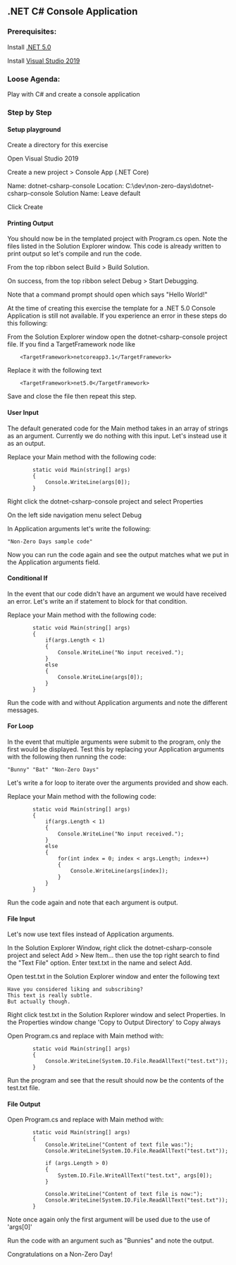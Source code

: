 

## .NET C# Console Application

### Prerequisites:

Install [.NET 5.0](https://dotnet.microsoft.com/download/dotnet/5.0)

Install [Visual Studio 2019](https://visualstudio.microsoft.com/downloads/)


### Loose Agenda:

Play with C# and create a console application

### Step by Step

#### Setup playground

Create a directory for this exercise

Open Visual Studio 2019

Create a new project > Console App (.NET Core)

Name: dotnet-csharp-console
Location: C:\dev\non-zero-days\dotnet-csharp-console
Solution Name: Leave default

Click Create

#### Printing Output

You should now be in the templated project with Program.cs open. Note the files listed in the Solution Explorer window. This code is already written to print output so let's compile and run the code.

From the top ribbon select Build > Build Solution.

On success, from the top ribbon select Debug > Start Debugging.

Note that a command prompt should open which says "Hello World!"

At the time of creating this exercise the template for a .NET 5.0 Console Application is still not available. If you experience an error in these steps do this following:

From the Solution Explorer window open the dotnet-csharp-console project file.
If you find a TargetFramework node like

```
    <TargetFramework>netcoreapp3.1</TargetFramework>
```

Replace it with the following text
```
    <TargetFramework>net5.0</TargetFramework>
```

Save and close the file then repeat this step.


#### User Input

The default generated code for the Main method takes in an array of strings as an argument. Currently we do nothing with this input. Let's instead use it as an output.

Replace your Main method with the following code:
```
        static void Main(string[] args)
        {
            Console.WriteLine(args[0]);
        }
```

Right click the dotnet-csharp-console project and select Properties

On the left side navigation menu select Debug

In Application arguments let's write the following:
```
"Non-Zero Days sample code"
```

Now you can run the code again and see the output matches what we put in the Application arguments field.


#### Conditional If

In the event that our code didn't have an argument we would have received an error. Let's write an if statement to block for that condition.

Replace your Main method with the following code:
```
        static void Main(string[] args)
        {
            if(args.Length < 1)
            {
                Console.WriteLine("No input received.");
            }
            else
            {
                Console.WriteLine(args[0]);
            }
        }
```

Run the code with and without Application arguments and note the different messages.


#### For Loop

In the event that multiple arguments were submit to the program, only the first would be displayed. Test this by replacing your Application arguments with the following then running the code:
```
"Bunny" "Bat" "Non-Zero Days"
```

Let's write a for loop to iterate over the arguments provided and show each.

Replace your Main method with the following code:
```
        static void Main(string[] args)
        {
            if(args.Length < 1)
            {
                Console.WriteLine("No input received.");
            }
            else
            {
                for(int index = 0; index < args.Length; index++)
                {
                    Console.WriteLine(args[index]);
                }
            }
        }
```

Run the code again and note that each argument is output.

#### File Input

Let's now use text files instead of Application arguments.

In the Solution Explorer Window, right click the dotnet-csharp-console project and select Add > New Item... then use the top right search to find the "Text File" option. Enter text.txt in the name and select Add.

Open test.txt in the Solution Explorer window and enter the following text

```
Have you considered liking and subscribing?
This text is really subtle.
But actually though.
```

Right click test.txt in the Solution Rxplorer window and select Properties.
In the Properties window change 'Copy to Output Directory' to Copy always

Open Program.cs and replace with Main method with:
```
        static void Main(string[] args)
        {
            Console.WriteLine(System.IO.File.ReadAllText("test.txt"));
        }
```

Run the program and see that the result should now be the contents of the test.txt file.

#### File Output

Open Program.cs and replace with Main method with:
```
        static void Main(string[] args)
        {
            Console.WriteLine("Content of text file was:");
            Console.WriteLine(System.IO.File.ReadAllText("test.txt"));

            if (args.Length > 0)
            {
                System.IO.File.WriteAllText("test.txt", args[0]);
            }

            Console.WriteLine("Content of text file is now:");
            Console.WriteLine(System.IO.File.ReadAllText("test.txt"));
        }
```

Note once again only the first argument will be used due to the use of 'args[0]' 

Run the code with an argument such as "Bunnies" and note the output. 

Congratulations on a Non-Zero Day!
